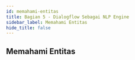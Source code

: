 ```yaml
---
id: memahami-entitas
title: Bagian 5 - Dialogflow Sebagai NLP Engine
sidebar_label: Memahami Entitas
hide_title: false
---
```

## Memahami Entitas
